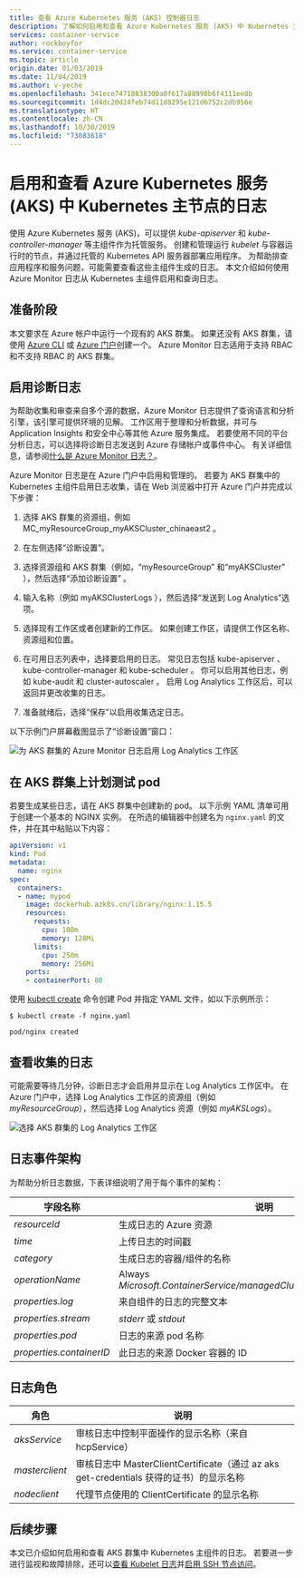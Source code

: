 ```yaml
---
title: 查看 Azure Kubernetes 服务 (AKS) 控制器日志
description: 了解如何启用和查看 Azure Kubernetes 服务 (AKS) 中 Kubernetes 主节点的日志
services: container-service
author: rockboyfor
ms.service: container-service
ms.topic: article
origin.date: 01/03/2019
ms.date: 11/04/2019
ms.author: v-yeche
ms.openlocfilehash: 341ece74718838300a0f617a88990b6f4111ee8b
ms.sourcegitcommit: 1d4dc20d24feb74d11d8295e121d6752c2db956e
ms.translationtype: HT
ms.contentlocale: zh-CN
ms.lasthandoff: 10/30/2019
ms.locfileid: "73083618"
---
```

# <a name="enable-and-review-kubernetes-master-node-logs-in-azure-kubernetes-service-aks"></a>启用和查看 Azure Kubernetes 服务 (AKS) 中 Kubernetes 主节点的日志

使用 Azure Kubernetes 服务 (AKS)，可以提供 *kube-apiserver* 和 *kube-controller-manager* 等主组件作为托管服务。 创建和管理运行 *kubelet* 与容器运行时的节点，并通过托管的 Kubernetes API 服务器部署应用程序。 为帮助排查应用程序和服务问题，可能需要查看这些主组件生成的日志。 本文介绍如何使用 Azure Monitor 日志从 Kubernetes 主组件启用和查询日志。

## <a name="before-you-begin"></a>准备阶段

本文要求在 Azure 帐户中运行一个现有的 AKS 群集。 如果还没有 AKS 群集，请使用 [Azure CLI][cli-quickstart] 或 [Azure 门户][portal-quickstart]创建一个。 Azure Monitor 日志适用于支持 RBAC 和不支持 RBAC 的 AKS 群集。

## <a name="enable-diagnostics-logs"></a>启用诊断日志

为帮助收集和审查来自多个源的数据，Azure Monitor 日志提供了查询语言和分析引擎，该引擎可提供环境的见解。 工作区用于整理和分析数据，并可与 Application Insights 和安全中心等其他 Azure 服务集成。 若要使用不同的平台分析日志，可以选择将诊断日志发送到 Azure 存储帐户或事件中心。 有关详细信息，请参阅[什么是 Azure Monitor 日志？][log-analytics-overview]。

Azure Monitor 日志是在 Azure 门户中启用和管理的。 若要为 AKS 群集中的 Kubernetes 主组件启用日志收集，请在 Web 浏览器中打开 Azure 门户并完成以下步骤：

<!--MOONCAKE: CUSTOMIZE, UPDATE BEFORE CONFIRM-->

1. 选择 AKS 群集的资源组，例如 MC_myResourceGroup_myAKSCluster_chinaeast2  。

    <!--Not Available on  Don't select the resource group that contains your individual AKS cluster resources, such as *MC_myResourceGroup_myAKSCluster_chinaeast2*.-->
    
1. 在左侧选择“诊断设置”。 
1. 选择资源组和 AKS 群集（例如，“myResourceGroup”  和“myAKSCluster”  ），然后选择“添加诊断设置”  。

    <!--MOONCAKE: CUSTOMIZE, UPDATE BEFORE CONFIRM-->
    
1. 输入名称（例如 myAKSClusterLogs  ），然后选择“发送到 Log Analytics”选项。 
1. 选择现有工作区或者创建新的工作区。 如果创建工作区，请提供工作区名称、资源组和位置。
1. 在可用日志列表中，选择要启用的日志。 常见日志包括 kube-apiserver  、kube-controller-manager  和 kube-scheduler  。 你可以启用其他日志，例如 kube-audit  和 cluster-autoscaler  。 启用 Log Analytics 工作区后，可以返回并更改收集的日志。
1. 准备就绪后，选择“保存”以启用收集选定日志。 

以下示例门户屏幕截图显示了“诊断设置”窗口： 

![为 AKS 群集的 Azure Monitor 日志启用 Log Analytics 工作区](media/view-master-logs/enable-oms-log-analytics.png)

## <a name="schedule-a-test-pod-on-the-aks-cluster"></a>在 AKS 群集上计划测试 pod

若要生成某些日志，请在 AKS 群集中创建新的 pod。 以下示例 YAML 清单可用于创建一个基本的 NGINX 实例。 在所选的编辑器中创建名为 `nginx.yaml` 的文件，并在其中粘贴以下内容：

```yaml
apiVersion: v1
kind: Pod
metadata:
  name: nginx
spec:
  containers:
  - name: mypod
    image: dockerhub.azk8s.cn/library/nginx:1.15.5
    resources:
      requests:
        cpu: 100m
        memory: 128Mi
      limits:
        cpu: 250m
        memory: 256Mi
    ports:
    - containerPort: 80
```

使用 [kubectl create][kubectl-create] 命令创建 Pod 并指定 YAML 文件，如以下示例所示：

```
$ kubectl create -f nginx.yaml

pod/nginx created
```

## <a name="view-collected-logs"></a>查看收集的日志

可能需要等待几分钟，诊断日志才会启用并显示在 Log Analytics 工作区中。 在 Azure 门户中，选择 Log Analytics 工作区的资源组（例如 *myResourceGroup*），然后选择 Log Analytics 资源（例如 *myAKSLogs*）。

![选择 AKS 群集的 Log Analytics 工作区](media/view-master-logs/select-log-analytics-workspace.png)

<!--MOONCAKE: CUSTOMIZED-->
<!--REMOVE THE QUERY SENTENCE DUE TO NO CATEGORY COLUMN -->
<!--REMOVE THE QUERY SENTENCE DUE TO NO CATEGORY COLUMN -->
<!--MOONCAKE: CUSTOMIZED-->

## <a name="log-event-schema"></a>日志事件架构

为帮助分析日志数据，下表详细说明了用于每个事件的架构：

| 字段名称               | 说明 |
|--------------------------|-------------|
| *resourceId*             | 生成日志的 Azure 资源 |
| *time*                   | 上传日志的时间戳 |
| *category*               | 生成日志的容器/组件的名称 |
| *operationName*          | Always *Microsoft.ContainerService/managedClusters/diagnosticLogs/Read* |
| *properties.log*         | 来自组件的日志的完整文本 |
| *properties.stream*      | *stderr* 或 *stdout* |
| *properties.pod*         | 日志的来源 pod 名称 |
| *properties.containerID* | 此日志的来源 Docker 容器的 ID |

## <a name="log-roles"></a>日志角色

| 角色                     | 说明 |
|--------------------------|-------------|
| *aksService*             | 审核日志中控制平面操作的显示名称（来自 hcpService） |
| *masterclient*           | 审核日志中 MasterClientCertificate（通过 az aks get-credentials 获得的证书）的显示名称 |
| *nodeclient*             | 代理节点使用的 ClientCertificate 的显示名称 |

## <a name="next-steps"></a>后续步骤

本文已介绍如何启用和查看 AKS 群集中 Kubernetes 主组件的日志。 若要进一步进行监视和故障排除，还可以[查看 Kubelet 日志][kubelet-logs]并[启用 SSH 节点访问][aks-ssh]。

<!-- LINKS - external -->

[kubectl-create]: https://kubernetes.io/docs/reference/generated/kubectl/kubectl-commands#create

<!-- LINKS - internal -->

[cli-quickstart]: kubernetes-walkthrough.md
[portal-quickstart]: kubernetes-walkthrough-portal.md
[log-analytics-overview]: ../azure-monitor/log-query/log-query-overview.md

<!--MOONCAKE: CORRECT TO REDIRCT URL OF azure-monitor/log-query/log-query-overview.md-->

[analyze-log-analytics]: ../azure-monitor/learn/tutorial-viewdata.md
[kubelet-logs]: kubelet-logs.md
[aks-ssh]: ssh.md
[az-feature-register]: https://docs.azure.cn/cli/feature?view=azure-cli-latest#az-feature-register
[az-feature-list]: https://docs.azure.cn/cli/feature?view=azure-cli-latest#az-feature-list
[az-provider-register]: https://docs.azure.cn/cli/provider?view=azure-cli-latest#az-provider-register

<!--Update_Description: new articles on view master logs -->
<!--New.date: 11/04/2019-->